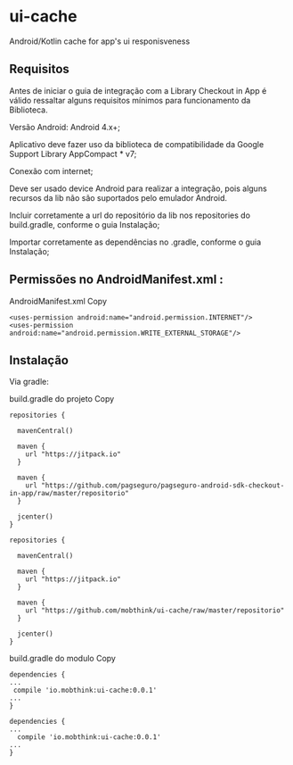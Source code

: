 # ui-cache
Android/Kotlin cache for app's ui responisveness

## Requisitos
Antes de iniciar o guia de integração com a Library Checkout in App é válido ressaltar alguns requisitos mínimos para funcionamento da Biblioteca.

Versão Android: Android 4.x+;

Aplicativo deve fazer uso da biblioteca de compatibilidade da Google Support Library AppCompact * v7;

Conexão com internet;

Deve ser usado device Android para realizar a integração, pois alguns recursos da lib não são suportados pelo emulador Android.

Incluir corretamente a url do repositório da lib nos repositories do build.gradle, conforme o guia Instalação;

Importar corretamente as dependências no .gradle, conforme o guia Instalação;

## Permissões no AndroidManifest.xml :

AndroidManifest.xml
 Copy
 ```
<uses-permission android:name="android.permission.INTERNET"/>
<uses-permission android:name="android.permission.WRITE_EXTERNAL_STORAGE"/>
```
## Instalação
Via gradle:

build.gradle do projeto
 Copy
```
repositories {

  mavenCentral()

  maven {
    url "https://jitpack.io"
  }

  maven {
    url "https://github.com/pagseguro/pagseguro-android-sdk-checkout-in-app/raw/master/repositorio"
  }

  jcenter()
}
```

```
repositories {

  mavenCentral()

  maven {
    url "https://jitpack.io"
  }

  maven {
    url "https://github.com/mobthink/ui-cache/raw/master/repositorio"
  }

  jcenter()
}
```

build.gradle do modulo
 Copy
 ```
dependencies {
...
  compile 'io.mobthink:ui-cache:0.0.1'
...
}
```
```
dependencies {
...
  compile 'io.mobthink:ui-cache:0.0.1'
...
}
```
